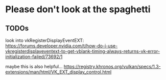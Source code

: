 # Please don't look at the spaghetti

## TODOs
look into vkRegisterDisplayEventEXT: 
https://forums.developer.nvidia.com/t/how-do-i-use-vkregisterdisplayeventext-to-get-vblank-timing-always-returns-vk-error-initialization-failed/73692/1

maybe this is also helpful...
https://registry.khronos.org/vulkan/specs/1.3-extensions/man/html/VK_EXT_display_control.html
